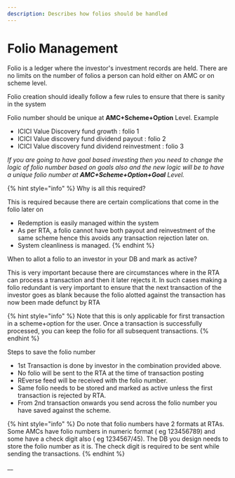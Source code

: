 ```yaml
---
description: Describes how folios should be handled
---
```


# Folio Management

Folio is a ledger where the investor's investment records are held. There are no limits on the number of folios a person can hold either on AMC or on scheme level. 

Folio creation should ideally follow a few rules to ensure that there is sanity in the system

Folio number should be unique at **AMC+Scheme+Option** Level. Example 

* ICICI Value Discovery fund growth : folio 1
* ICICI Value discovery fund dividend payout : folio 2
* ICICI Value discovery fund dividend reinvestment : folio 3

_If you are going to have goal based investing then you need to change the logic of folio number based on goals also and the new logic will be to have a unique folio number at **AMC+Scheme+Option+Goal** Level._ 

{% hint style="info" %}
Why is all this required? 

This is required because there are certain complications that come in the folio later on

* Redemption is easily managed within the system
* As per RTA, a folio cannot have both payout and reinvestment of the same scheme hence this avoids any transaction rejection later on. 
* System cleanliness is managed. 
{% endhint %}

When to allot a folio to an investor in your DB and mark as active?

This is very important because there are circumstances where in the RTA can process a transaction and then it later rejects it. In such cases making a folio redundant is very important to ensure that the next transaction of the investor goes as blank because the folio alotted against the transaction has now been made defunct by RTA

{% hint style="info" %}
Note that this is only applicable for first transaction in a scheme+option for the user. Once a transaction is successfully processed, you can keep the folio for all subsequent transactions.
{% endhint %}

Steps to save the folio number

* 1st Transaction is done by investor in the combination provided above. 
* No folio will be sent to the RTA at the time of transaction posting
* REverse feed will be received with the folio number. 
* Same folio needs to be stored and marked as active unless the first transaction is rejected by RTA. 
* From 2nd transaction onwards you send across the folio number you have saved against the scheme. 

{% hint style="info" %}
Do note that folio numbers have 2 formats at RTAs. Some AMCs have folio numbers in numeric format \( eg 123456789\) and some have a check digit also \( eg 1234567/45\). The DB you design needs to store the folio number as it is. The check digit is required to be sent while sending the transactions.
{% endhint %}





\_\_




